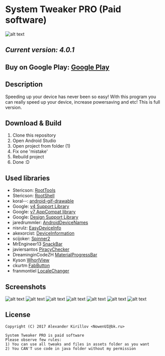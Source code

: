 # System Tweaker PRO (Paid software)

![alt text](http://savepic.ru/14997951.png)

## <i><b>Current version: 4.0.1</b></i>

## Buy on Google Play: [Google Play](https://play.google.com/store/apps/details?id=com.nowenui.systemtweaker)

## Description
Speeding up your device has never been so easy! With this program you can really speed up your device, increase powersaving and etc!
This is full version.

## Download & Build

1. Clone this repository
2. Open Android Studio
3. Open project from folder (1)
4. Fix one 'mistake'
5. Rebuild project
6. Done :D

## Used libraries

* Stericson: [RootTools](https://github.com/Stericson/RootTools)
* Stericson: [RootShell](https://github.com/Stericson/RootShell)
* koral--: [android-gif-drawable](https://github.com/koral--/android-gif-drawable)
* Google: [v4 Support Library](https://developer.android.com/topic/libraries/support-library/features.html#v4)
* Google: [v7 AppCompat library](https://developer.android.com/topic/libraries/support-library/features.html#v7)
* Google: [Design Support Library](https://developer.android.com/topic/libraries/support-library/features.html#design)
* jaredrummler: [AndroidDeviceNames](https://github.com/jaredrummler/AndroidDeviceNames)
* nisrulz: [EasyDeviceInfo](https://github.com/nisrulz/easydeviceinfo)
* akexorcist: [DeviceInformation](https://github.com/akexorcist/DeviceInformation)
* scijoker: [Spinner2](https://github.com/scijoker/spinner2)
* MrEngineer13 [SnackBar](https://github.com/MrEngineer13/SnackBar)
* javiersantos [PiracyChecker](https://github.com/javiersantos/PiracyChecker)
* DreaminginCodeZH [MaterialProgressBar](https://github.com/DreaminginCodeZH/MaterialProgressBar)
* Kyson [WhorlView](https://github.com/Kyson/WhorlView)
* ckurtm [FabButton](https://github.com/ckurtm/FabButton)
* franmontiel [LocaleChanger](https://github.com/franmontiel/LocaleChanger)

## Screenshots
![alt text](http://savepic.ru/14978480.png) ![alt text](http://savepic.ru/14967216.png) ![alt text](http://savepic.ru/14959024.png) ![alt text](http://savepic.ru/14950832.png) ![alt text](http://savepic.ru/14954928.png) ![alt text](http://savepic.ru/14949808.png) ![alt text](http://savepic.ru/15001011.png)


## License

    Copyright (C) 2017 Alexander Kirillov <NowenUI@bk.ru>
    
    System Tweaker PRO is paid software
    Please observe few rules:
    1) You can use all tweaks and files in assets folder as you want
    2) You CAN'T use code in java folder without my permission
